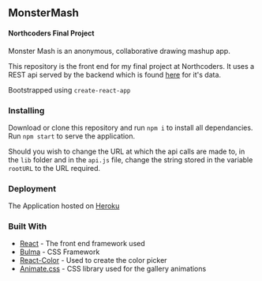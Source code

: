 ## MonsterMash
#### Northcoders Final Project

Monster Mash is an anonymous, collaborative drawing mashup app. 

This repository is the front end for my final project at Northcoders. It uses a REST api served by the backend which is found [here](https://github.com/ChrstnDmbchr/be-monstermash) for it's data. 

Bootstrapped using `create-react-app`

### Installing

Download or clone this repository and run `npm i` to install all dependancies. Run `npm start` to serve the application.

Should you wish to change the URL at which the api calls are made to, in the `lib` folder and in the `api.js` file, change the string stored in the variable `rootURL` to the URL required.

### Deployment

The Application hosted on [Heroku](https://monster-mash-app.herokuapp.com/)

### Built With

* [React](https://reactjs.org/) - The front end framework used
* [Bulma](https://bulma.io/) - CSS Framework
* [React-Color](https://casesandberg.github.io/react-color/) - Used to create the color picker
* [Animate.css](https://daneden.github.io/animate.css/) - CSS library used for the gallery animations